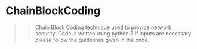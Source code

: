  # ChainBlockCoding
>> Chain Block Coding technique used to provide network security.
>> Code is written using python 3
>> If inputs are necessary please follow the guidelines given in the code.
